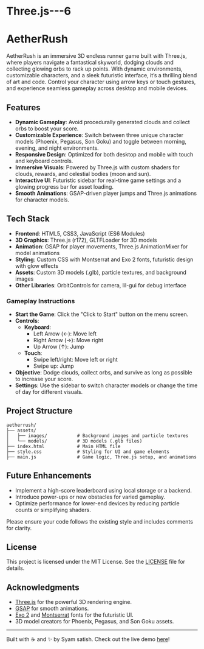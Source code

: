 # Three.js---6
# AetherRush

AetherRush is an immersive 3D endless runner game built with Three.js, where players navigate a fantastical skyworld, dodging clouds and collecting glowing orbs to rack up points. With dynamic environments, customizable characters, and a sleek futuristic interface, it’s a thrilling blend of art and code. Control your character using arrow keys or touch gestures, and experience seamless gameplay across desktop and mobile devices.

## Features

- **Dynamic Gameplay**: Avoid procedurally generated clouds and collect orbs to boost your score.
- **Customizable Experience**: Switch between three unique character models (Phoenix, Pegasus, Son Goku) and toggle between morning, evening, and night environments.
- **Responsive Design**: Optimized for both desktop and mobile with touch and keyboard controls.
- **Immersive Visuals**: Powered by Three.js with custom shaders for clouds, rewards, and celestial bodies (moon and sun).
- **Interactive UI**: Futuristic sidebar for real-time game settings and a glowing progress bar for asset loading.
- **Smooth Animations**: GSAP-driven player jumps and Three.js animations for character models.

## Tech Stack

- **Frontend**: HTML5, CSS3, JavaScript (ES6 Modules)
- **3D Graphics**: Three.js (r172), GLTFLoader for 3D models
- **Animation**: GSAP for player movements, Three.js AnimationMixer for model animations
- **Styling**: Custom CSS with Montserrat and Exo 2 fonts, futuristic design with glow effects
- **Assets**: Custom 3D models (.glb), particle textures, and background images
- **Other Libraries**: OrbitControls for camera, lil-gui for debug interface

### Gameplay Instructions

- **Start the Game**: Click the "Click to Start" button on the menu screen.
- **Controls**:
  - **Keyboard**: 
    - Left Arrow (←): Move left
    - Right Arrow (→): Move right
    - Up Arrow (↑): Jump
  - **Touch**:
    - Swipe left/right: Move left or right
    - Swipe up: Jump
- **Objective**: Dodge clouds, collect orbs, and survive as long as possible to increase your score.
- **Settings**: Use the sidebar to switch character models or change the time of day for different visuals.

## Project Structure

```
aetherrush/
├── assets/
│   ├── images/           # Background images and particle textures
│   └── models/           # 3D models (.glb files)
├── index.html            # Main HTML file
├── style.css             # Styling for UI and game elements
├── main.js               # Game logic, Three.js setup, and animations
```

## Future Enhancements

- Implement a high-score leaderboard using local storage or a backend.
- Introduce power-ups or new obstacles for varied gameplay.
- Optimize performance for lower-end devices by reducing particle counts or simplifying shaders.

Please ensure your code follows the existing style and includes comments for clarity.

## License

This project is licensed under the MIT License. See the [LICENSE](LICENSE) file for details.

## Acknowledgments

- [Three.js](https://threejs.org/) for the powerful 3D rendering engine.
- [GSAP](https://greensock.com/gsap/) for smooth animations.
- [Exo 2](https://fonts.google.com/specimen/Exo+2) and [Montserrat](https://fonts.google.com/specimen/Montserrat) fonts for the futuristic UI.
- 3D model creators for Phoenix, Pegasus, and Son Goku assets.

---

Built with ☕ and ✨ by Syam satish. Check out the live demo [here](https://shyam1029.github.io/Three.js---6/)!
